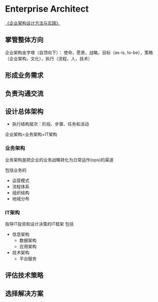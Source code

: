 # Enterprise Architect
[《企业架构设计方法与实践》](https://tonydeng.github.io/EA-practices)


## 掌管整体方向
企业架构金字塔（自顶向下）： 使命，愿景，战略，目标（as-is, to-be），策略（企业架构，文化），执行（流程，人，技术）
## 形成业务需求
## 负责沟通交流
## 设计总体架构
- 执行结构层次：阶段、步骤、任务和活动

企业架构=业务架构+IT架构
### 业务架构
业务架构是把企业的业务战略转化为日常运作(ops)的渠道

包括业务的
- 运营模式
- 流程体系
- 组织结构
- 地域分布
### IT架构
指导IT投资和设计决策的IT框架
包括
- 信息架构
  - 数据架构
  - 应用架构
- 技术架构
  - 平台服务


## 评估技术策略
## 选择解决方案
